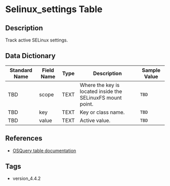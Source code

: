 # Selinux_settings Table

## Description
Track active SELinux settings.

## Data Dictionary
|Standard Name|Field Name|Type|Description|Sample Value|
|---|---|---|---|---|
|TBD|scope|TEXT|Where the key is located inside the SELinuxFS mount point.|`TBD`|
|TBD|key|TEXT|Key or class name.|`TBD`|
|TBD|value|TEXT|Active value.|`TBD`|

## References
* [OSQuery table documentation](https://osquery.io/schema/current#selinux_settings)

## Tags
* version_4.4.2